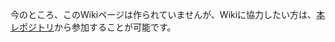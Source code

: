 今のところ、このWikiページは作られていませんが、Wikiに協力したい方は、[本レポジトリ](https://github.com/ghost-land/wiki.ghosteshop.com)から参加することが可能です。
